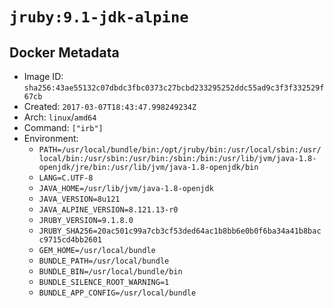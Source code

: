 # `jruby:9.1-jdk-alpine`

## Docker Metadata

- Image ID: `sha256:43ae55132c07dbdc3fbc0373c27bcbd233295252ddc55ad9c3f3f332529f67cb`
- Created: `2017-03-07T18:43:47.998249234Z`
- Arch: `linux`/`amd64`
- Command: `["irb"]`
- Environment:
  - `PATH=/usr/local/bundle/bin:/opt/jruby/bin:/usr/local/sbin:/usr/local/bin:/usr/sbin:/usr/bin:/sbin:/bin:/usr/lib/jvm/java-1.8-openjdk/jre/bin:/usr/lib/jvm/java-1.8-openjdk/bin`
  - `LANG=C.UTF-8`
  - `JAVA_HOME=/usr/lib/jvm/java-1.8-openjdk`
  - `JAVA_VERSION=8u121`
  - `JAVA_ALPINE_VERSION=8.121.13-r0`
  - `JRUBY_VERSION=9.1.8.0`
  - `JRUBY_SHA256=20ac501c99a7cb3cf53ded64ac1b8bb6e0b0f6ba34a41b8bacc9715cd4bb2601`
  - `GEM_HOME=/usr/local/bundle`
  - `BUNDLE_PATH=/usr/local/bundle`
  - `BUNDLE_BIN=/usr/local/bundle/bin`
  - `BUNDLE_SILENCE_ROOT_WARNING=1`
  - `BUNDLE_APP_CONFIG=/usr/local/bundle`
